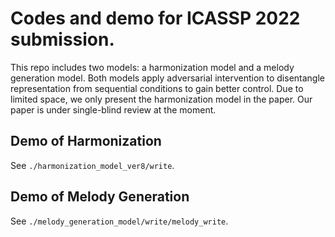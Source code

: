 # Codes and demo for ICASSP 2022 submission. 

This repo includes two models: a harmonization model and a melody generation model. Both models apply adversarial intervention to disentangle representation from sequential conditions to gain better control. Due to limited space, we only present the harmonization model in the paper. Our paper is under single-blind review at the moment.

## Demo of Harmonization
See `./harmonization_model_ver8/write`.

## Demo of Melody Generation
See `./melody_generation_model/write/melody_write`.